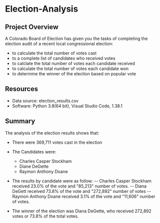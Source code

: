 # Election-Analysis

## Project Overview
A Colorado Board of Election has given you the tasks of completing the election audit of a recent local congressional election:
- to calculate the total number of votes cast
- to a complete list of candidates who received votes
- to calclate the total number of votes each candidate received
- to calculate the total number of votes each candidate won
- to determine the winner of the election based on popular vote

## Resources
- Data source: election_results.csv
- Software: Python 3.8(64 bit), Visual Studio Code, 1.38.1

## Summary
The analysis of the election results shows that:
- There were 369,711 votes cast in the election

- The Candidates were:
  - Charles Casper Stockham
  - Diane DeGette
  - Raymon Anthony Doane

- The results by candidate were as follow:
  -- Charles Casper Stockham received 23.0% of the vote and "85,213" number of votes.
  -- Diana DeGett received 73.8% of the vote and "272,892" number of votes
  -- Raymon Anthony Doane received 3.1% of the vote and "11,606" number of votes.

- The winner of the election was Diana DeGette, who received 272,892 votes or 73.8% of the total votes.
